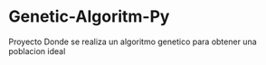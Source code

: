 # Genetic-Algoritm-Py
 Proyecto Donde se realiza un algoritmo genetico para obtener una poblacion ideal
